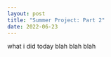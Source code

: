 ```yaml
--- 
layout: post 
title: "Summer Project: Part 2"
date: 2022-06-23
---
```



what i did today blah blah blah 
